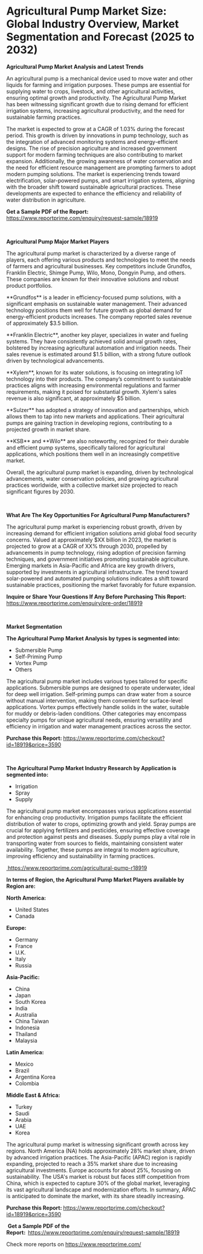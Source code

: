 <p><h1>Agricultural Pump Market Size: Global Industry Overview, Market Segmentation and Forecast (2025 to 2032)</h1></p><p><strong>Agricultural Pump Market Analysis and Latest Trends</strong></p>
<p><p>An agricultural pump is a mechanical device used to move water and other liquids for farming and irrigation purposes. These pumps are essential for supplying water to crops, livestock, and other agricultural activities, ensuring optimal growth and productivity. The Agricultural Pump Market has been witnessing significant growth due to rising demand for efficient irrigation systems, increasing agricultural productivity, and the need for sustainable farming practices.</p><p>The market is expected to grow at a CAGR of 1.03% during the forecast period. This growth is driven by innovations in pump technology, such as the integration of advanced monitoring systems and energy-efficient designs. The rise of precision agriculture and increased government support for modern farming techniques are also contributing to market expansion. Additionally, the growing awareness of water conservation and the need for efficient resource management are prompting farmers to adopt modern pumping solutions. The market is experiencing trends toward electrification, solar-powered pumps, and smart irrigation systems, aligning with the broader shift toward sustainable agricultural practices. These developments are expected to enhance the efficiency and reliability of water distribution in agriculture.</p></p>
<p><strong>Get a Sample PDF of the Report:&nbsp;</strong> <a href="https://www.reportprime.com/enquiry/request-sample/18919?utm_campaign=3550&utm_medium=2&utm_source=Github&utm_content=ia&utm_term=19032025&utm_id=agricultural-pump">https://www.reportprime.com/enquiry/request-sample/18919</a></p>
<p>&nbsp;</p>
<p><strong>Agricultural Pump Major Market Players</strong></p>
<p><p>The agricultural pump market is characterized by a diverse range of players, each offering various products and technologies to meet the needs of farmers and agricultural businesses. Key competitors include Grundfos, Franklin Electric, Shimge Pump, Wilo, Mono, Dongyin Pump, and others. These companies are known for their innovative solutions and robust product portfolios.</p><p>**Grundfos** is a leader in efficiency-focused pump solutions, with a significant emphasis on sustainable water management. Their advanced technology positions them well for future growth as global demand for energy-efficient products increases. The company reported sales revenue of approximately $3.5 billion.</p><p>**Franklin Electric**, another key player, specializes in water and fueling systems. They have consistently achieved solid annual growth rates, bolstered by increasing agricultural automation and irrigation needs. Their sales revenue is estimated around $1.5 billion, with a strong future outlook driven by technological advancements.</p><p>**Xylem**, known for its water solutions, is focusing on integrating IoT technology into their products. The company’s commitment to sustainable practices aligns with increasing environmental regulations and farmer requirements, making it poised for substantial growth. Xylem's sales revenue is also significant, at approximately $5 billion.</p><p>**Sulzer** has adopted a strategy of innovation and partnerships, which allows them to tap into new markets and applications. Their agricultural pumps are gaining traction in developing regions, contributing to a projected growth in market share. </p><p>**KSB** and **Wilo** are also noteworthy, recognized for their durable and efficient pump systems, specifically tailored for agricultural applications, which positions them well in an increasingly competitive market.</p><p>Overall, the agricultural pump market is expanding, driven by technological advancements, water conservation policies, and growing agricultural practices worldwide, with a collective market size projected to reach significant figures by 2030.</p></p>
<p>&nbsp;</p>
<p><strong>What Are The Key Opportunities For Agricultural Pump Manufacturers?</strong></p>
<p><p>The agricultural pump market is experiencing robust growth, driven by increasing demand for efficient irrigation solutions amid global food security concerns. Valued at approximately $XX billion in 2023, the market is projected to grow at a CAGR of XX% through 2030, propelled by advancements in pump technology, rising adoption of precision farming techniques, and government initiatives promoting sustainable agriculture. Emerging markets in Asia-Pacific and Africa are key growth drivers, supported by investments in agricultural infrastructure. The trend toward solar-powered and automated pumping solutions indicates a shift toward sustainable practices, positioning the market favorably for future expansion.</p></p>
<p><strong>Inquire or Share Your Questions If Any Before Purchasing This Report:</strong> <a href="https://www.reportprime.com/enquiry/pre-order/18919?utm_campaign=3550&utm_medium=2&utm_source=Github&utm_content=ia&utm_term=19032025&utm_id=agricultural-pump">https://www.reportprime.com/enquiry/pre-order/18919</a></p>
<p>&nbsp;</p>
<p><strong>Market Segmentation</strong></p>
<p><strong>The Agricultural Pump Market Analysis by types is segmented into:</strong></p>
<p><ul><li>Submersible Pump</li><li>Self-Priming Pump</li><li>Vortex Pump</li><li>Others</li></ul></p>
<p><p>The agricultural pump market includes various types tailored for specific applications. Submersible pumps are designed to operate underwater, ideal for deep well irrigation. Self-priming pumps can draw water from a source without manual intervention, making them convenient for surface-level applications. Vortex pumps effectively handle solids in the water, suitable for muddy or debris-laden conditions. Other categories may encompass specialty pumps for unique agricultural needs, ensuring versatility and efficiency in irrigation and water management practices across the sector.</p></p>
<p><strong>Purchase this Report:&nbsp;</strong><a href="https://www.reportprime.com/checkout?id=18919&price=3590&utm_campaign=3550&utm_medium=2&utm_source=Github&utm_content=ia&utm_term=19032025&utm_id=agricultural-pump">https://www.reportprime.com/checkout?id=18919&price=3590</a></p>
<p>&nbsp;</p>
<p><strong>The Agricultural Pump Market Industry Research by Application is segmented into:</strong></p>
<p><ul><li>Irrigation</li><li>Spray</li><li>Supply</li></ul></p>
<p><p>The agricultural pump market encompasses various applications essential for enhancing crop productivity. Irrigation pumps facilitate the efficient distribution of water to crops, optimizing growth and yield. Spray pumps are crucial for applying fertilizers and pesticides, ensuring effective coverage and protection against pests and diseases. Supply pumps play a vital role in transporting water from sources to fields, maintaining consistent water availability. Together, these pumps are integral to modern agriculture, improving efficiency and sustainability in farming practices.</p></p>
<p><a href="https://www.reportprime.com/agricultural-pump-r18919?utm_campaign=3550&utm_medium=2&utm_source=Github&utm_content=ia&utm_term=19032025&utm_id=agricultural-pump">&nbsp;https://www.reportprime.com/agricultural-pump-r18919</a></p>
<p><strong>In terms of Region, the Agricultural Pump Market Players available by Region are:</strong></p>
<p>
    <p> <strong> North America: </strong>
        <ul>
            <li>United States</li>
            <li>Canada</li>
        </ul>
        </p> 
    <p> <strong> Europe: </strong>
        <ul>
            <li>Germany</li>
            <li>France</li>
            <li>U.K.</li>
            <li>Italy</li>
            <li>Russia</li>
        </ul>
        </p> 
    <p> <strong> Asia-Pacific: </strong>
        <ul>
            <li>China</li>
            <li>Japan</li>
            <li>South Korea</li>
            <li>India</li>
            <li>Australia</li>
            <li>China Taiwan</li>
            <li>Indonesia</li>
            <li>Thailand</li>
            <li>Malaysia</li>
        </ul>
        </p> 
    <p> <strong> Latin America: </strong>
        <ul>
            <li>Mexico</li>
            <li>Brazil</li>
            <li>Argentina Korea</li>
            <li>Colombia</li>
        </ul>
        </p> 
    <p> <strong> Middle East & Africa: </strong>
        <ul>
            <li>Turkey</li>
            <li>Saudi</li>
            <li>Arabia</li>
            <li>UAE</li>
            <li>Korea</li>
        </ul>
    </p>
    </p>
<p><p>The agricultural pump market is witnessing significant growth across key regions. North America (NA) holds approximately 28% market share, driven by advanced irrigation practices. The Asia-Pacific (APAC) region is rapidly expanding, projected to reach a 35% market share due to increasing agricultural investments. Europe accounts for about 25%, focusing on sustainability. The USA's market is robust but faces stiff competition from China, which is expected to capture 30% of the global market, leveraging its vast agricultural landscape and modernization efforts. In summary, APAC is anticipated to dominate the market, with its share steadily increasing.</p></p>
<p><strong>Purchase this Report: </strong><a href="https://www.reportprime.com/checkout?id=18919&price=3590&utm_campaign=3550&utm_medium=2&utm_source=Github&utm_content=ia&utm_term=19032025&utm_id=agricultural-pump">https://www.reportprime.com/checkout?id=18919&price=3590</a></p>
<p>&nbsp;<strong>Get a Sample PDF of the Report:&nbsp;&nbsp;</strong><a href="https://www.reportprime.com/enquiry/request-sample/18919?utm_campaign=3550&utm_medium=2&utm_source=Github&utm_content=ia&utm_term=19032025&utm_id=agricultural-pump">https://www.reportprime.com/enquiry/request-sample/18919</a></p>
<p><strong></strong></p>
<p>Check more reports on <a href="https://www.reportprime.com/?utm_campaign=3550&utm_medium=2&utm_source=Github&utm_content=ia&utm_term=19032025&utm_id=agricultural-pump">https://www.reportprime.com/</a></p>
